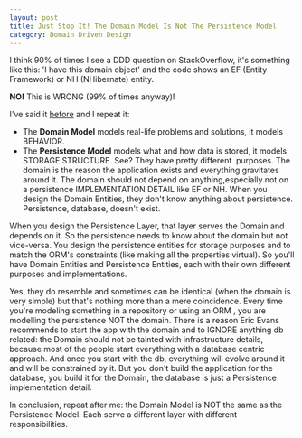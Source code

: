 ```yaml
---
layout: post
title: Just Stop It! The Domain Model Is Not The Persistence Model
category: Domain Driven Design
---
```


I think 90% of times I see a DDD question on StackOverflow, it's something like this: 'I have this domain object' and the code shows an EF (Entity Framework) or NH (NHibernate) entity.

 **NO!** This is WRONG (99% of times anyway)!

 I've said it [before](http://www.sapiensworks.com/blog/post/2012/02/08/Understanding-the-Model-in-MVC.aspx) and I repeat it:


  * The **Domain Model** models real-life problems and solutions, it models BEHAVIOR.
  * The **Persistence Model** models what and how data is stored, it models STORAGE STRUCTURE.  See? They have pretty different  purposes. The domain is the reason the application exists and everything gravitates around it. The domain should not depend on anything,especially not on a persistence IMPLEMENTATION DETAIL like EF or NH. When you design the Domain Entities, they don't know anything about persistence. Persistence, database, doesn't exist.

 When you design the Persistence Layer, that layer serves the Domain and depends on it. So the persistence needs to know about the domain but not vice-versa. You design the persistence entities for storage purposes and to match the ORM's constraints (like making all the properties virtual). So you'll have Domain Entities and Persistence Entities, each with their own different purposes and implementations.

 Yes, they do resemble and sometimes can be identical (when the domain is very simple) but that's nothing more than a mere coincidence. Every time you're modeling something in a repository or using an ORM , you are modelling the persistence NOT the domain. There is a reason Eric Evans recommends to start the app with the domain and to IGNORE anything db related: the Domain should not be tainted with infrastructure details, because most of the people start everything with a database centric approach. And once you start with the db, everything will evolve around it and will be constrained by it. But you don't build the application for the database, you build it for the Domain, the database is just a Persistence implementation detail.

 In conclusion, repeat after me: the Domain Model is NOT the same as the Persistence Model. Each serve a different layer with different responsibilities.
